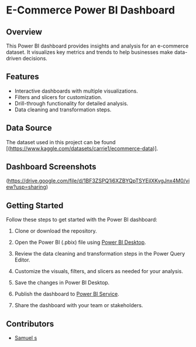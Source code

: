 # E-Commerce Power BI Dashboard

## Overview

This Power BI dashboard provides insights and analysis for an e-commerce dataset. It visualizes key metrics and trends to help businesses make data-driven decisions.

## Features

- Interactive dashboards with multiple visualizations.
- Filters and slicers for customization.
- Drill-through functionality for detailed analysis.
- Data cleaning and transformation steps.

## Data Source

The dataset used in this project can be found [(https://www.kaggle.com/datasets/carrie1/ecommerce-data)].

## Dashboard Screenshots

(https://drive.google.com/file/d/1BF3ZSPQ1i6XZBYQpTSYEjlXKvgJnx4M0/view?usp=sharing)



## Getting Started

Follow these steps to get started with the Power BI dashboard:

1. Clone or download the repository.

2. Open the Power BI (.pbix) file using [Power BI Desktop](https://powerbi.microsoft.com/en-us/desktop/).

3. Review the data cleaning and transformation steps in the Power Query Editor.

4. Customize the visuals, filters, and slicers as needed for your analysis.

5. Save the changes in Power BI Desktop.

6. Publish the dashboard to [Power BI Service](https://powerbi.microsoft.com/en-us/power-bi-service/).

7. Share the dashboard with your team or stakeholders.

## Contributors

- [Samuel s]([insert_your_github_profile_link](https://github.com/Samuelsamraj))


